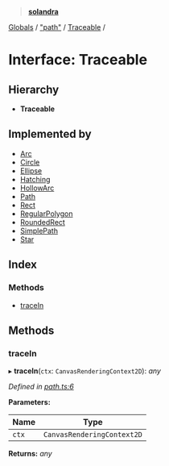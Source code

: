 > **[solandra](../README.md)**

[Globals](../README.md) / ["path"](../modules/_path_.md) / [Traceable](_path_.traceable.md) /

# Interface: Traceable

## Hierarchy

* **Traceable**

## Implemented by

* [Arc](../classes/_path_.arc.md)
* [Circle](../classes/_path_.circle.md)
* [Ellipse](../classes/_path_.ellipse.md)
* [Hatching](../classes/_path_.hatching.md)
* [HollowArc](../classes/_path_.hollowarc.md)
* [Path](../classes/_path_.path.md)
* [Rect](../classes/_path_.rect.md)
* [RegularPolygon](../classes/_path_.regularpolygon.md)
* [RoundedRect](../classes/_path_.roundedrect.md)
* [SimplePath](../classes/_path_.simplepath.md)
* [Star](../classes/_path_.star.md)

## Index

### Methods

* [traceIn](_path_.traceable.md#tracein)

## Methods

###  traceIn

▸ **traceIn**(`ctx`: `CanvasRenderingContext2D`): *any*

*Defined in [path.ts:6](https://github.com/jamesporter/solandra/blob/9c7ec25/src/lib/path.ts#L6)*

**Parameters:**

Name | Type |
------ | ------ |
`ctx` | `CanvasRenderingContext2D` |

**Returns:** *any*
